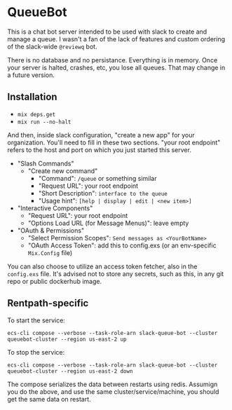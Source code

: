 # QueueBot

This is a chat bot server intended to be used with slack to create and manage a queue.  I wasn't
a fan of the lack of features and custom ordering of the slack-wide `@reviewq` bot.

There is no database and no persistance.  Everything is in memory.  Once your server is halted,
crashes, etc, you lose all queues.  That may change in a future version.

## Installation

* `mix deps.get`
* `mix run --no-halt`

And then, inside slack configuration, "create a new app" for your organization.  You'll need to
fill in these two sections.  "your root endpoint" refers to the host and port on which you
just started this server.

* "Slash Commands"
  * "Create new command"
    * "Command": `/queue` or something similar
    * "Request URL": your root endpoint
    * "Short Description": `interface to the queue`
    * "Usage hint": `[help | display | edit | <new item>]`
* "Interactive Components"
  * "Request URL": your root endpoint
  * "Options Load URL (for Message Menus)": leave empty
* "OAuth & Permissions"
  * "Select Permission Scopes": `Send messages as <YourBotName>`
  * "OAuth Access Token": add this to config.exs (or an env-specific `Mix.Config` file)

You can also choose to utilize an access token fetcher, also in the `config.exs` file.  It's
advised not to store any secrets, such as this, in any git repo or public dockerhub image.

## Rentpath-specific

To start the service:

`ecs-cli compose --verbose --task-role-arn slack-queue-bot --cluster queuebot-cluster --region us-east-2 up`

To stop the service:

`ecs-cli compose --verbose --task-role-arn slack-queue-bot --cluster queuebot-cluster --region us-east-2 down`

The compose serializes the data between restarts using redis.  Assumign you do the above, and use the same
cluster/service/machine, you should get the same data on restart.
